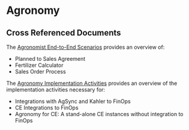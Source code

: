 ﻿# Agronomy



## Cross Referenced Documents
The [Agronomist End-to-End Scenarios](AgronomistEnd-to-EndScenarios.md) provides an overview of: 
   - Planned to Sales Agreement
   - Fertilizer Calculator
   - Sales Order Process

The [Agronomy Implementation Activities](AgronomyImplementationActivities.md) provides an overview of the implementation activities necessary for: 
- Integrations with AgSync and Kahler to FinOps
- CE Integrations to FinOps
- Agronomy for CE: A stand-alone CE instances without integration to FinOps

